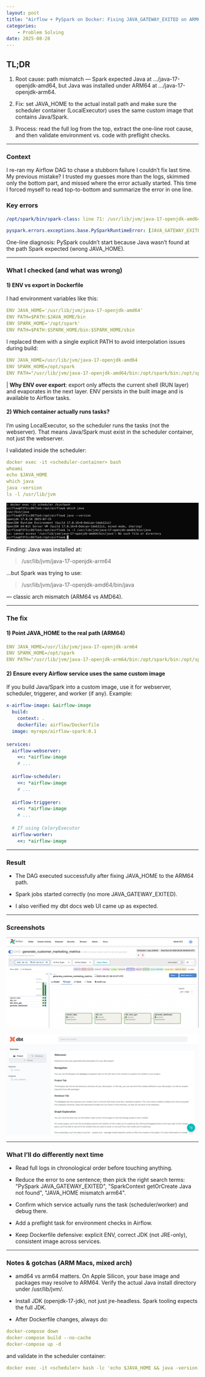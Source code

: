 ```yaml
---
layout: post
title: "Airflow + PySpark on Docker: Fixing JAVA_GATEWAY_EXITED on ARM64 JAVA_HOME (DE101 Setup Error #2)"
categories:
    - Problem Solving
date: 2025-08-28
---
```


## TL;DR
1. Root cause: path mismatch — Spark expected Java at …/java-17-openjdk-amd64, but Java was installed under ARM64 at …/java-17-openjdk-arm64.

2. Fix: set JAVA_HOME to the actual install path and make sure the scheduler container (LocalExecutor) uses the same custom image that contains Java/Spark.

3. Process: read the full log from the top, extract the one-line root cause, and then validate environment vs. code with preflight checks.

---

### Context

I re-ran my Airflow DAG to chase a stubborn failure I couldn’t fix last time. My previous mistake? I trusted my guesses more than the logs, skimmed only the bottom part, and missed where the error actually started. This time I forced myself to read top-to-bottom and summarize the error in one line.

### Key errors

```yaml
/opt/spark/bin/spark-class: line 71: /usr/lib/jvm/java-17-openjdk-amd64/bin/java: No such file or directory
```
```yaml
pyspark.errors.exceptions.base.PySparkRuntimeError: [JAVA_GATEWAY_EXITED] Java gateway process exited before sending its port number.
```

One-line diagnosis: PySpark couldn’t start because Java wasn’t found at the path Spark expected (wrong JAVA_HOME).

---

### What I checked (and what was wrong)

#### 1) ENV vs export in Dockerfile

I had environment variables like this:
```yaml
ENV JAVA_HOME='/usr/lib/jvm/java-17-openjdk-amd64'
ENV PATH=$PATH:$JAVA_HOME/bin
ENV SPARK_HOME='/opt/spark'
ENV PATH=$PATH:$SPARK_HOME/bin:$SPARK_HOME/sbin
```

I replaced them with a single explicit PATH to avoid interpolation issues during build:
```yaml
ENV JAVA_HOME=/usr/lib/jvm/java-17-openjdk-amd64
ENV SPARK_HOME=/opt/spark
ENV PATH="/usr/lib/jvm/java-17-openjdk-amd64/bin:/opt/spark/bin:/opt/spark/sbin:$PATH"
```

| **Why ENV over export**: export only affects the current shell (RUN layer) and evaporates in the next layer. ENV persists in the built image and is available to Airflow tasks.

#### 2) Which container actually runs tasks?

I’m using LocalExecutor, so the scheduler runs the tasks (not the webserver). That means Java/Spark must exist in the scheduler container, not just the webserver.

I validated inside the scheduler:
```yaml
docker exec -it <scheduler-container> bash
whoami
echo $JAVA_HOME
which java
java -version
ls -l /usr/lib/jvm
```
![terminal screenshot](/assets/img/post-2025-08-28-0.jpg)

Finding: Java was installed at:
> /usr/lib/jvm/java-17-openjdk-arm64

…but Spark was trying to use:
> /usr/lib/jvm/java-17-openjdk-amd64/bin/java

— classic arch mismatch (ARM64 vs AMD64).

---

### The fix

#### 1) Point JAVA_HOME to the real path (ARM64)

```yaml
ENV JAVA_HOME=/usr/lib/jvm/java-17-openjdk-arm64
ENV SPARK_HOME=/opt/spark
ENV PATH="/usr/lib/jvm/java-17-openjdk-arm64/bin:/opt/spark/bin:/opt/spark/sbin:$PATH"
```

#### 2) Ensure every Airflow service uses the same custom image

If you build Java/Spark into a custom image, use it for webserver, scheduler, triggerer, and worker (if any). 
Example:
```yaml
x-airflow-image: &airflow-image
  build:
    context: .
    dockerfile: airflow/Dockerfile
  image: myrepo/airflow-spark:0.1

services:
  airflow-webserver:
    <<: *airflow-image
    # ...

  airflow-scheduler:
    <<: *airflow-image
    # ...

  airflow-triggerer:
    <<: *airflow-image
    # ...

  # If using CeleryExecutor
  airflow-worker:
    <<: *airflow-image
```

---

### Result
- The DAG executed successfully after fixing JAVA_HOME to the ARM64 path.

- Spark jobs started correctly (no more JAVA_GATEWAY_EXITED).

- I also verified my dbt docs web UI came up as expected.

---

### Screenshots

![Airflow DAG ran sucessfully](/assets/img/post-2025-08-28-1.jpg)

![dbt docs opened sucessfully](/assets/img/post-2025-08-28-2.jpg)

---

### What I’ll do differently next time

- Read full logs in chronological order before touching anything.

- Reduce the error to one sentence; then pick the right search terms:
"PySpark JAVA_GATEWAY_EXITED", "SparkContext getOrCreate Java not found", "JAVA_HOME mismatch arm64".

- Confirm which service actually runs the task (scheduler/worker) and debug there.

- Add a preflight task for environment checks in Airflow.

- Keep Dockerfile defensive: explicit ENV, correct JDK (not JRE-only), consistent image across services.

---

### Notes & gotchas (ARM Macs, mixed arch)

- amd64 vs arm64 matters. On Apple Silicon, your base image and packages may resolve to ARM64. Verify the actual Java install directory under /usr/lib/jvm/.

- Install JDK (openjdk-17-jdk), not just jre-headless. Spark tooling expects the full JDK.

- After Dockerfile changes, always do:
```yaml
docker-compose down
docker-compose build --no-cache
docker-compose up -d
```
and validate in the scheduler container:
```yaml
docker exec -it <scheduler> bash -lc 'echo $JAVA_HOME && java -version && spark-submit --version'
```

